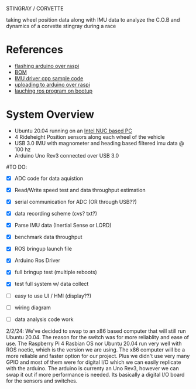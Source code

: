 STINGRAY / CORVETTE 

taking wheel position data along with IMU data to analyze the C.O.B and dynamics of a corvette stingray during a race

# References

- [flashing arduino over raspi](https://siytek.com/arduino-cli-raspberry-pi/#Configure-Arduino)
- [BOM](https://docs.google.com/spreadsheets/d/15MNyfEw0GuSBbplbCHpf8V5PrWQOQE57q0T67NCtYUg/edit?usp=sharing)
- [IMU driver cpp sample code](https://github.com/ZFDD96/BWT61CL/blob/master/Sample%20Code.zip)
- [uploading to arduino over raspi](https://github.com/guysoft/OctoPi/issues/23)
- [lauching ros program on bootup](https://roboticsbackend.com/make-a-raspberry-pi-3-program-start-on-boot/)

# System Overview

- Ubuntu 20.04 running on an [Intel NUC based PC](https://www.intel.com/content/www/us/en/products/docs/boards-kits/nuc/overview.html)
- 4 Rideheight Position sensors along each wheel of the vehicle
- USB 3.0 IMU with magnometer and heading based filtered imu data @ 100 hz
- Arduino Uno Rev3 connected over USB 3.0

#TO DO:

- [x] ADC code for data aquistion
- [x] Read/Write speed test and data throughput estimation
- [x] serial communication for ADC (OR through USB??)
- [x] data recording scheme (cvs? txt?)
- [x] Parse IMU data (Inertial Sense or LORD)
- [x] benchmark data throughput
- [x] ROS bringup launch file
- [x] Arduino Ros Driver
- [x] full bringup test (multiple reboots)
- [x] test full system w/ data collect
- [ ] easy to use UI / HMI (display??)
- [ ] wiring diagram
- [ ] data analysis code work


2/2/24: 
We've decided to swap to an x86 based computer that will still run Ubuntu 20.04. The reason for the switch was for more reliablity and ease of use. The Raspberry Pi 4 Rasbian OS nor Ubuntu 20.04 run very well with ROS noetic, which is the version we are using. The x86 computer will be a more reliable and faster option for our project. Plus we didn't use very many GPIO and most of them were for digital I/O which we can easily replicate with the arduino. The arduino is currenty an Uno Rev3, however we can swap it out if more performance is needed. Its basically a digital I/O board for the sensors and switches. 